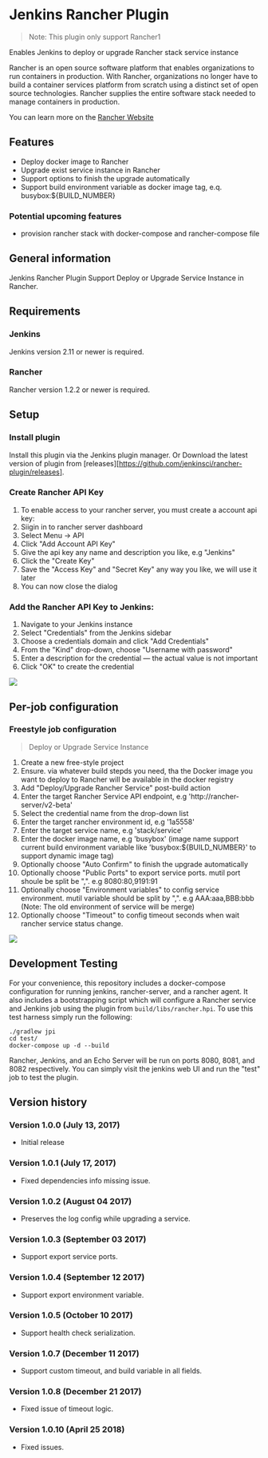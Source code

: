 Jenkins Rancher Plugin
======================

> Note: This plugin only support Rancher1

Enables Jenkins to deploy or upgrade Rancher stack service instance

Rancher is an open source software platform that enables organizations to run containers in production. With Rancher, organizations no longer have to build a container services platform from scratch using a distinct set of open source technologies. Rancher supplies the entire software stack needed to manage containers in production.

You can learn more on the [Rancher Website](http://rancher.com/)

## Features

* Deploy docker image to Rancher
* Upgrade exist service instance in Rancher
* Support options to finish the upgrade automatically
* Support build environment variable as docker image tag, e.q. busybox:${BUILD_NUMBER}

### Potential upcoming features

* provision rancher stack with docker-compose and rancher-compose file

## General information

Jenkins Rancher Plugin Support Deploy or Upgrade Service Instance in Rancher.

## Requirements

### Jenkins

Jenkins version 2.11 or newer is required.

### Rancher

Rancher version 1.2.2 or newer is required.

## Setup

### Install plugin

Install this plugin via the Jenkins plugin manager.
Or Download the latest version of plugin from [releases][https://github.com/jenkinsci/rancher-plugin/releases].

### Create Rancher API Key

1. To enable access to your rancher server, you must create a account api key:
2. Siigin in to rancher server dashboard
3. Select Menu → API
4. Click "Add Account API Key"
5. Give the  api key any name and description you like, e.g "Jenkins"
6. Click the "Create Key"
7. Save the "Access Key" and "Secret Key" any way you like, we will use it later
8. You can now close the dialog

### Add the Rancher API Key to Jenkins:

1. Navigate to your Jenkins instance
2. Select "Credentials" from the Jenkins sidebar
3. Choose a credentials domain and click "Add Credentials"
4. From the "Kind" drop-down, choose "Username with password"
5. Enter a description for the credential — the actual value is not important
8. Click "OK" to create the credential

![](http://7pn5d3.com1.z0.glb.clouddn.com//snapshots/rancher-plugin/secret_config.png)

## Per-job configuration

### Freestyle job configuration

> Deploy or Upgrade Service Instance

1. Create a new free-style project
2. Ensure. via whatever build stepds you need, tha the Docker image you want to deploy to Rancher will be available in the docker registry
3. Add "Deploy/Upgrade Rancher Service" post-build action
4. Enter the target Rancher Service API endpoint, e.g 'http://rancher-server/v2-beta'
5. Select the credential name from the drop-down list
6. Enter the target rancher environment id, e.g '1a5558'
7. Enter the target service name, e.g 'stack/service'
8. Enter the docker image name, e.g 'busybox' (image name support current build environment variable like 'busybox:${BUILD_NUMBER}' to support dynamic image tag)
9. Optionally choose "Auto Confirm" to finish the upgrade automatically
10. Optionally choose "Public Ports" to export service ports. mutil port shoule be split be ",". e.g 8080:80,9191:91
11. Optionally choose "Environment variables" to config service environment. mutil variable should be split by ",". e.g AAA:aaa,BBB:bbb (Note: The old environment of service will be merge)
12. Optionally choose "Timeout" to config timeout seconds when wait rancher service status change.

![](http://7pn5d3.com1.z0.glb.clouddn.com//snapshots/rancher-plugin/job_config.png)

## Development Testing

For your convenience, this repository includes a docker-compose configuration
for running jenkins, rancher-server, and a rancher agent. It also includes a
bootstrapping script which will configure a Rancher service and Jenkins job
using the plugin from `build/libs/rancher.hpi`. To use this test harness simply
run the following:

```
./gradlew jpi
cd test/
docker-compose up -d --build
```

Rancher, Jenkins, and an Echo Server will be run on ports 8080, 8081, and 8082
respectively. You can simply visit the jenkins web UI and run the "test" job to
test the plugin.

## Version history

### Version 1.0.0 (July 13, 2017)

* Initial release

### Version 1.0.1 (July 17, 2017)

* Fixed dependencies info missing issue.

### Version 1.0.2 (August 04 2017)

* Preserves the log config while upgrading a service.

### Version 1.0.3 (September 03 2017)

* Support export service ports.

### Version 1.0.4 (September 12 2017)

* Support export environment variable.

### Version 1.0.5 (October 10 2017)

* Support health check serialization.

### Version 1.0.7 (December 11 2017)

* Support custom timeout, and build variable in all fields.

### Version 1.0.8 (December 21 2017)

* Fixed issue of timeout logic.

### Version 1.0.10 (April 25 2018)

* Fixed issues.
